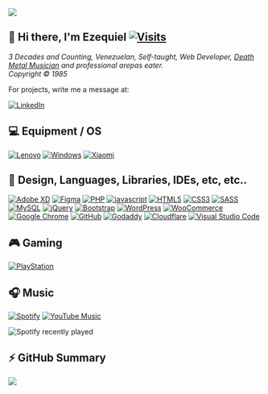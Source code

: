 ![](https://ezekiel1349.github.io/media/top_2025.png)

## 👋 Hi there, I'm Ezequiel [![Visits](https://komarev.com/ghpvc/?username=ezekiel1349)](../../..)  
_3 Decades and Counting, Venezuelan, Self-taught, Web Developer, [Death Metal Musician](//www.metal-archives.com/artists/Ezequiel_Alonzo) and professional arepas eater.  
Copyright &copy; 1985_

For projects, write me a message at:

[![LinkedIn](https://img.shields.io/badge/linkedin-0a66c2.svg?style=for-the-badge&logo=linkedin&logoColor=white)](//linkedin.com/in/ezequiel-alonzo/)

## 💻 Equipment / OS
[![Lenovo](https://img.shields.io/badge/lenovo%20laptop-E2231A?style=for-the-badge&logo=lenovo&logoColor=white)](../../..)
[![Windows](https://img.shields.io/badge/Windows-0078D6?style=for-the-badge&logo=windows&logoColor=white)](../../..)
[![Xiaomi](https://img.shields.io/badge/Xiaomi-%23FF6900.svg?style=for-the-badge&logo=xiaomi&logoColor=white)](../../..)


## 🥅 Design, Languages, Libraries, IDEs, etc, etc..
[![Adobe XD](https://img.shields.io/badge/Adobe%20XD-EEE5F7?style=for-the-badge&logo=Adobe%20XD&logoColor=450135)](../../..)
[![Figma](https://img.shields.io/badge/figma-F24E1E.svg?style=for-the-badge&logo=figma&logoColor=white)](../../..)
[![PHP](https://img.shields.io/badge/php-6A7AAF.svg?style=for-the-badge&logo=php&logoColor=white)](../../..)
[![javascript](https://img.shields.io/badge/javascript-ffed3d.svg?style=for-the-badge&logo=javascript&logoColor=black)](../../..)
[![HTML5](https://img.shields.io/badge/html5-E96228.svg?style=for-the-badge&logo=html5&logoColor=white)](../../..)
[![CSS3](https://img.shields.io/badge/css3-2862E9.svg?style=for-the-badge&logo=css3&logoColor=white)](../../..)
[![SASS](https://img.shields.io/badge/SASS-hotpink.svg?style=for-the-badge&logo=SASS&logoColor=white)](//sass-lang.com)
[![MySQL](https://img.shields.io/badge/mysql-00f.svg?style=for-the-badge&logo=mysql&logoColor=white)](../../..)
[![jQuery](https://img.shields.io/badge/jquery-0865A6.svg?style=for-the-badge&logo=jquery&logoColor=white)](../../..)
[![Bootstrap](https://img.shields.io/badge/bootstrap-563D7C.svg?style=for-the-badge&logo=bootstrap&logoColor=white)](../../..)
[![WordPress](https://img.shields.io/badge/wordpress-0073aa?style=for-the-badge&logo=wordpress&logoColor=white)](//wordpress.org)
[![WooCommerce](https://img.shields.io/badge/woocommerce-7D4698?style=for-the-badge&logo=woocommerce&logoColor=white)](//woocommerce.com)
[![Google Chrome](https://img.shields.io/badge/Google%20Chrome-4285F4?style=for-the-badge&logo=GoogleChrome&logoColor=white)](//www.google.com/intl/es-419/chrome)
[![GitHub](https://img.shields.io/badge/github-000000.svg?style=for-the-badge&logo=github&logoColor=white)](//github.com)
[![Godaddy](https://img.shields.io/badge/godaddy-000000.svg?style=for-the-badge&logo=godaddy&logoColor=white)](../../..)
[![Cloudflare](https://img.shields.io/badge/Cloudflare-F38020?style=for-the-badge&logo=Cloudflare&logoColor=white)](../../..)
[![Visual Studio Code](https://img.shields.io/badge/Visual%20Studio%20Code-0078d7.svg?style=for-the-badge&logo=visual-studio-code&logoColor=white)](../../..)


## 🎮 Gaming
[![PlayStation](https://img.shields.io/badge/PlayStation-%230070d1.svg?style=for-the-badge&logo=playstation&logoColor=white)](../../..)


## 🎧 Music
[![Spotify](https://img.shields.io/badge/Spotify-1ED760?style=for-the-badge&logo=spotify&logoColor=white)](//open.spotify.com/user/id9zhabk3cqm8mz161qkor09n)
[![YouTube Music](https://img.shields.io/badge/YouTube_Music-FF0000?style=for-the-badge&logo=youtube-music&logoColor=white)](../../..)

![Spotify recently played](https://spotify-recently-played-readme.vercel.app/api?user=id9zhabk3cqm8mz161qkor09n&unique=1&count=3&width=495)

## ⚡ GitHub Summary
![](https://github-profile-summary-cards.vercel.app/api/cards/profile-details?username=ezekiel1349&theme=nord_dark)



<!--
**Ezekiel1349/ezekiel1349** is a ✨ _special_ ✨ repository because its `README.md` (this file) appears on your GitHub profile.

Here are some ideas to get you started:

- 🔭 I’m currently working on ...
- 🌱 I’m currently learning ...
- 👯 I’m looking to collaborate on ...
- 🤔 I’m looking for help with ...
- 💬 Ask me about ...
- 📫 How to reach me: ...
- 😄 Pronouns: ...
- ⚡ Fun fact: ...
-->
